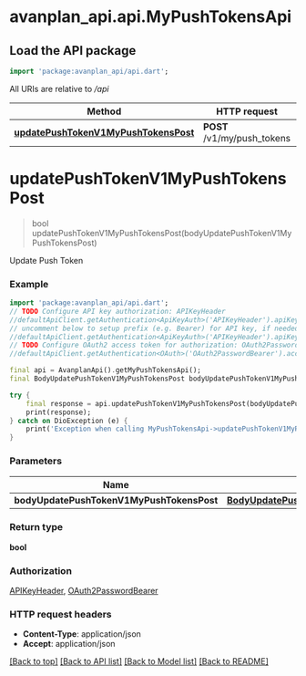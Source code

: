 # avanplan_api.api.MyPushTokensApi

## Load the API package
```dart
import 'package:avanplan_api/api.dart';
```

All URIs are relative to */api*

Method | HTTP request | Description
------------- | ------------- | -------------
[**updatePushTokenV1MyPushTokensPost**](MyPushTokensApi.md#updatepushtokenv1mypushtokenspost) | **POST** /v1/my/push_tokens | Update Push Token


# **updatePushTokenV1MyPushTokensPost**
> bool updatePushTokenV1MyPushTokensPost(bodyUpdatePushTokenV1MyPushTokensPost)

Update Push Token

### Example
```dart
import 'package:avanplan_api/api.dart';
// TODO Configure API key authorization: APIKeyHeader
//defaultApiClient.getAuthentication<ApiKeyAuth>('APIKeyHeader').apiKey = 'YOUR_API_KEY';
// uncomment below to setup prefix (e.g. Bearer) for API key, if needed
//defaultApiClient.getAuthentication<ApiKeyAuth>('APIKeyHeader').apiKeyPrefix = 'Bearer';
// TODO Configure OAuth2 access token for authorization: OAuth2PasswordBearer
//defaultApiClient.getAuthentication<OAuth>('OAuth2PasswordBearer').accessToken = 'YOUR_ACCESS_TOKEN';

final api = AvanplanApi().getMyPushTokensApi();
final BodyUpdatePushTokenV1MyPushTokensPost bodyUpdatePushTokenV1MyPushTokensPost = ; // BodyUpdatePushTokenV1MyPushTokensPost | 

try {
    final response = api.updatePushTokenV1MyPushTokensPost(bodyUpdatePushTokenV1MyPushTokensPost);
    print(response);
} catch on DioException (e) {
    print('Exception when calling MyPushTokensApi->updatePushTokenV1MyPushTokensPost: $e\n');
}
```

### Parameters

Name | Type | Description  | Notes
------------- | ------------- | ------------- | -------------
 **bodyUpdatePushTokenV1MyPushTokensPost** | [**BodyUpdatePushTokenV1MyPushTokensPost**](BodyUpdatePushTokenV1MyPushTokensPost.md)|  | 

### Return type

**bool**

### Authorization

[APIKeyHeader](../README.md#APIKeyHeader), [OAuth2PasswordBearer](../README.md#OAuth2PasswordBearer)

### HTTP request headers

 - **Content-Type**: application/json
 - **Accept**: application/json

[[Back to top]](#) [[Back to API list]](../README.md#documentation-for-api-endpoints) [[Back to Model list]](../README.md#documentation-for-models) [[Back to README]](../README.md)

